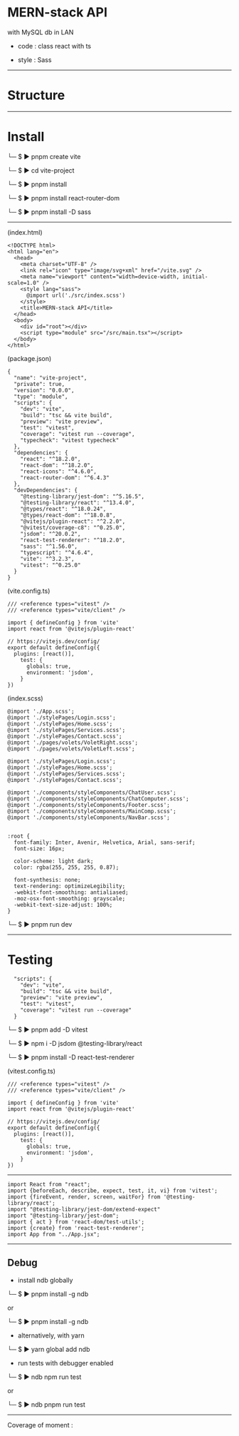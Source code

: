 # MERN-stack API

with MySQL db in LAN

- code : class react with ts

- style : Sass

---

# Structure



---

# Install

└─ $ ▶ pnpm create vite

└─ $ ▶ cd vite-project

└─ $ ▶ pnpm install

└─ $ ▶ pnpm install react-router-dom

└─ $ ▶ pnpm install -D sass

---

(index.html)

```
<!DOCTYPE html>
<html lang="en">
  <head>
    <meta charset="UTF-8" />
    <link rel="icon" type="image/svg+xml" href="/vite.svg" />
    <meta name="viewport" content="width=device-width, initial-scale=1.0" />
    <style lang="sass">
      @import url('./src/index.scss')
    </style>
    <title>MERN-stack API</title>
  </head>
  <body>
    <div id="root"></div>
    <script type="module" src="/src/main.tsx"></script>
  </body>
</html>
```

(package.json)

```
{
  "name": "vite-project",
  "private": true,
  "version": "0.0.0",
  "type": "module",
  "scripts": {
    "dev": "vite",
    "build": "tsc && vite build",
    "preview": "vite preview",
    "test": "vitest",
    "coverage": "vitest run --coverage",
    "typecheck": "vitest typecheck"
  },
  "dependencies": {
    "react": "^18.2.0",
    "react-dom": "^18.2.0",
    "react-icons": "^4.6.0",
    "react-router-dom": "^6.4.3"
  },
  "devDependencies": {
    "@testing-library/jest-dom": "^5.16.5",
    "@testing-library/react": "^13.4.0",
    "@types/react": "^18.0.24",
    "@types/react-dom": "^18.0.8",
    "@vitejs/plugin-react": "^2.2.0",
    "@vitest/coverage-c8": "^0.25.0",
    "jsdom": "^20.0.2",
    "react-test-renderer": "^18.2.0",
    "sass": "^1.56.0",
    "typescript": "^4.6.4",
    "vite": "^3.2.3",
    "vitest": "^0.25.0"
  }
}
```

(vite.config.ts)

```
/// <reference types="vitest" />
/// <reference types="vite/client" />

import { defineConfig } from 'vite'
import react from '@vitejs/plugin-react'

// https://vitejs.dev/config/
export default defineConfig({
  plugins: [react()],
    test: {
      globals: true,
      environment: 'jsdom',
    }
})
```

(index.scss)

```
@import './App.scss';
@import './stylePages/Login.scss';
@import './stylePages/Home.scss';
@import './stylePages/Services.scss';
@import './stylePages/Contact.scss';
@import './pages/volets/VoletRight.scss';
@import './pages/volets/VoletLeft.scss';

@import './stylePages/Login.scss';
@import './stylePages/Home.scss';
@import './stylePages/Services.scss';
@import './stylePages/Contact.scss';

@import './components/styleComponents/ChatUser.scss';
@import './components/styleComponents/ChatComputer.scss';
@import './components/styleComponents/Footer.scss';
@import './components/styleComponents/MainComp.scss';
@import './components/styleComponents/NavBar.scss';


:root {
  font-family: Inter, Avenir, Helvetica, Arial, sans-serif;
  font-size: 16px;

  color-scheme: light dark;
  color: rgba(255, 255, 255, 0.87);

  font-synthesis: none;
  text-rendering: optimizeLegibility;
  -webkit-font-smoothing: antialiased;
  -moz-osx-font-smoothing: grayscale;
  -webkit-text-size-adjust: 100%;
}
```

└─ $ ▶ pnpm run dev

---

# Testing

```
  "scripts": {
    "dev": "vite",
    "build": "tsc && vite build",
    "preview": "vite preview",
    "test": "vitest",
    "coverage": "vitest run --coverage"
  }
```

└─ $ ▶ pnpm add -D vitest

└─ $ ▶ npm i -D jsdom @testing-library/react

└─ $ ▶ pnpm install -D react-test-renderer

(vitest.config.ts)

```
/// <reference types="vitest" />
/// <reference types="vite/client" />

import { defineConfig } from 'vite'
import react from '@vitejs/plugin-react'

// https://vitejs.dev/config/
export default defineConfig({
  plugins: [react()],
    test: {
      globals: true,
      environment: 'jsdom',
    }
})
```

---

```
import React from "react";
import {beforeEach, describe, expect, test, it, vi} from 'vitest';
import {fireEvent, render, screen, waitFor} from '@testing-library/react';
import "@testing-library/jest-dom/extend-expect"
import "@testing-library/jest-dom";
import { act } from 'react-dom/test-utils';
import {create} from 'react-test-renderer';
import App from "../App.jsx";
```

---

## Debug

- install ndb globally

└─ $ ▶ pnpm install -g ndb

or

└─ $ ▶ pnpm install -g ndb

- alternatively, with yarn

└─ $ ▶ yarn global add ndb

- run tests with debugger enabled

└─ $ ▶ ndb npm run test

or

└─ $ ▶ ndb pnpm run test

---

Coverage of moment :

